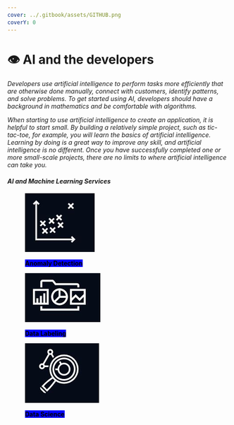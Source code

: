 ```yaml
---
cover: ../.gitbook/assets/GITHUB.png
coverY: 0
---
```


# 👁 AI and the developers

_Developers use artificial intelligence to perform tasks more efficiently that are otherwise done manually, connect with customers, identify patterns, and solve problems. To get started using AI, developers should have a background in mathematics and be comfortable with algorithms._

_When starting to use artificial intelligence to create an application, it is helpful to start small. By building a relatively simple project, such as tic-tac-toe, for example, you will learn the basics of artificial intelligence. Learning by doing is a great way to improve any skill, and artificial intelligence is no different. Once you have successfully completed one or more small-scale projects, there are no limits to where artificial intelligence can take you._

#### _AI and Machine Learning Services_

<div>

<figure><img src="../.gitbook/assets/b.JPG" alt=""><figcaption><p><mark style="background-color:blue;"><strong>Anomaly Detection</strong></mark></p></figcaption></figure>

 

<figure><img src="../.gitbook/assets/g.JPG" alt=""><figcaption><p><mark style="background-color:blue;"><strong>Data Labeling</strong></mark> </p></figcaption></figure>

 

<figure><img src="../.gitbook/assets/f.JPG" alt=""><figcaption><p><mark style="background-color:blue;"><strong>Data Science</strong></mark></p></figcaption></figure>

</div>
